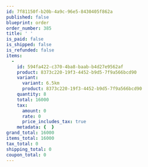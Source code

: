 ```yaml
---
id: 7f81150f-b20b-4a9c-96e5-8430405f862a
published: false
blueprint: order
order_number: 385
title: ' '
is_paid: false
is_shipped: false
is_refunded: false
items:
  -
    id: 594fa422-c370-4ba8-baab-b4d27e9562af
    product: 8373c220-19f3-4452-b9d5-7f9a566bcd90
    variant:
      variant: 6.5km
      product: 8373c220-19f3-4452-b9d5-7f9a566bcd90
    quantity: 8
    total: 16000
    tax:
      amount: 0
      rate: 0
      price_includes_tax: true
    metadata: {  }
grand_total: 16000
items_total: 16000
tax_total: 0
shipping_total: 0
coupon_total: 0
---
```

